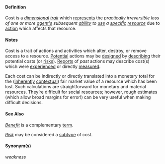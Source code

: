 #### Definition

Cost is a *[dimensional](https://github.com/gcassel/Modular-Organization-Terminology/blob/master/terms/dimension.md) [trait](https://github.com/gcassel/Modular-Organization-Terminology/blob/master/terms/trait.md)* which [represents](https://github.com/gcassel/Modular-Organization-Terminology/blob/master/terms/represent.md) the *practically irreversible loss of one or more [agent's](https://github.com/gcassel/Modular-Organization-Terminology/blob/master/terms/agent.md) subsequent [ability](https://github.com/gcassel/Modular-Organization-Terminology/blob/master/terms/ability.md) to [use](https://github.com/gcassel/Modular-Organization-Terminology/blob/master/terms/use.md) a [specific](https://github.com/gcassel/Modular-Organization-Terminology/blob/master/terms/specific.md) [resource](https://github.com/gcassel/Modular-Organization-Terminology/blob/master/terms/resource.md)* due to [action](https://github.com/gcassel/Modular-Organization-Terminology/blob/master/terms/action.md) which affects that resource.

#### Notes

Cost is a trait of actions and activities which alter, destroy, or remove access to a resource. [Potential](https://github.com/gcassel/Modular-Organization-Terminology/blob/master/terms/potential.md) actions may be [designed](https://github.com/gcassel/Modular-Organization-Terminology/blob/master/terms/design.md) by [describing](https://github.com/gcassel/Modular-Organization-Terminology/blob/master/terms/describe.md) their potential costs (or [risks](https://github.com/gcassel/Modular-Organization-Terminology/blob/master/terms/risk.md)). [Reports](https://github.com/gcassel/Modular-Organization-Terminology/blob/master/terms/report.md) of *past* actions may describe cost(s) which were [experienced](https://github.com/gcassel/Modular-Organization-Terminology/blob/master/terms/experience.md) or directly [measured](https://github.com/gcassel/Modular-Organization-Terminology/blob/master/terms/measure.md).

Each cost can be indirectly or directly translated into a monetary total for the ([inherently](https://github.com/gcassel/Modular-Organizing-Terminology/blob/master/terms/inhere.md) [contextual](https://github.com/gcassel/Modular-Organizing-Terminology/blob/master/terms/context.md)) fair market value of a resource which has been lost.  Such calculations are straightforward for monetary and material resources.  They’re difficult for social resources; however, rough estimates (which allow broad margins for error!) can be very useful when making difficult decisions.

#### See Also

*[Benefit](https://github.com/gcassel/Modular-Organization-Terminology/blob/master/terms/benefit.md)* is a complementary [term](https://github.com/gcassel/Modular-Organization-Terminology/blob/master/terms/term.md).

*[Risk](https://github.com/gcassel/Modular-Organization-Terminology/blob/master/terms/risk.md)* may be considered a [subtype](https://github.com/gcassel/Modular-Organization-Terminology/blob/master/terms/subtype.md) of cost.

#### Synonym(s)

*weakness* 
